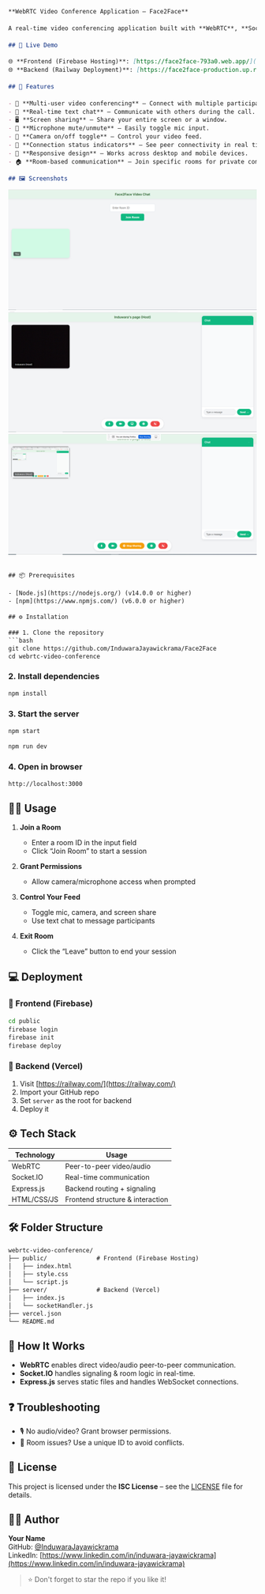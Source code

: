 ```markdown
**WebRTC Video Conference Application – Face2Face**

A real-time video conferencing application built with **WebRTC**, **Socket.IO**, and **Express.js**. This application allows users to create or join video chat rooms, share screens, and communicate via text chat. It's a fully responsive and scalable solution designed to provide an excellent video conferencing experience.

## 🚀 Live Demo

🌐 **Frontend (Firebase Hosting)**: [https://face2face-793a0.web.app/](https://face2face-793a0.web.app/)  
🌐 **Backend (Railway Deployment)**: [https://face2face-production.up.railway.app/](https://face2face-production.up.railway.app/)

## 🌟 Features

- 🔗 **Multi-user video conferencing** – Connect with multiple participants in a video chat room.
- 💬 **Real-time text chat** – Communicate with others during the call.
- 🖥️ **Screen sharing** – Share your entire screen or a window.
- 🎤 **Microphone mute/unmute** – Easily toggle mic input.
- 🎥 **Camera on/off toggle** – Control your video feed.
- 📶 **Connection status indicators** – See peer connectivity in real time.
- 📱 **Responsive design** – Works across desktop and mobile devices.
- 🏠 **Room-based communication** – Join specific rooms for private conversations.

## 🖼️ Screenshots

```
![Homepage Screenshot](Screenshots/1.PNG)
![Video Room](Screenshots/2.PNG)
![Screen Sharing Example](Screenshots/3.PNG)
```

## 📦 Prerequisites

- [Node.js](https://nodejs.org/) (v14.0.0 or higher)
- [npm](https://www.npmjs.com/) (v6.0.0 or higher)

## ⚙️ Installation

### 1. Clone the repository
```bash
git clone https://github.com/InduwaraJayawickrama/Face2Face
cd webrtc-video-conference
```

### 2. Install dependencies
```bash
npm install
```

### 3. Start the server
```bash
npm start
```

```bash
npm run dev
```

### 4. Open in browser
```
http://localhost:3000
```

## 🧑‍💻 Usage

1. **Join a Room**
   - Enter a room ID in the input field
   - Click “Join Room” to start a session

2. **Grant Permissions**
   - Allow camera/microphone access when prompted

3. **Control Your Feed**
   - Toggle mic, camera, and screen share
   - Use text chat to message participants

4. **Exit Room**
   - Click the “Leave” button to end your session

## 💻 Deployment

### 🔹 Frontend (Firebase)
```bash
cd public
firebase login
firebase init
firebase deploy
```

### 🔹 Backend (Vercel)
1. Visit [https://railway.com/](https://railway.com/)
2. Import your GitHub repo
3. Set `server` as the root for backend
4. Deploy it

## ⚙️ Tech Stack

| Technology   | Usage                            |
|--------------|----------------------------------|
| WebRTC       | Peer-to-peer video/audio         |
| Socket.IO    | Real-time communication          |
| Express.js   | Backend routing + signaling      |
| HTML/CSS/JS  | Frontend structure & interaction |

## 🛠 Folder Structure

```
webrtc-video-conference/
├── public/              # Frontend (Firebase Hosting)
│   ├── index.html
│   ├── style.css
│   └── script.js
├── server/              # Backend (Vercel)
│   ├── index.js
│   └── socketHandler.js
├── vercel.json
└── README.md
```

## 🧩 How It Works

- **WebRTC** enables direct video/audio peer-to-peer communication.
- **Socket.IO** handles signaling & room logic in real-time.
- **Express.js** serves static files and handles WebSocket connections.

## ❓ Troubleshooting

- 🎙️ No audio/video? Grant browser permissions.
- 🔐 Room issues? Use a unique ID to avoid conflicts.

## 📜 License

This project is licensed under the **ISC License** – see the [LICENSE](LICENSE) file for details.

## 🙋‍♂️ Author

**Your Name**  
GitHub: [@InduwaraJayawickrama](https://github.com/InduwaraJayawickrama)  
LinkedIn: [https://www.linkedin.com/in/induwara-jayawickrama](https://www.linkedin.com/in/induwara-jayawickrama)

> ⭐ Don't forget to star the repo if you like it!
```
